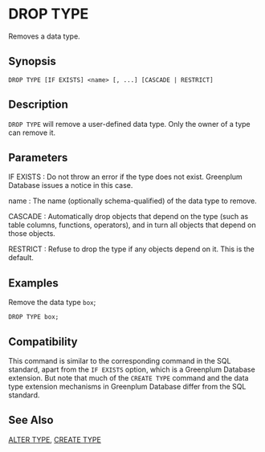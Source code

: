 # DROP TYPE

Removes a data type.

## Synopsis

``` {#sql_command_synopsis}
DROP TYPE [IF EXISTS] <name> [, ...] [CASCADE | RESTRICT]
```

## Description

`DROP TYPE` will remove a user-defined data type. Only the owner of a type can remove it.

## Parameters

IF EXISTS
:   Do not throw an error if the type does not exist. Greenplum Database issues a notice in this case.

name
:   The name (optionally schema-qualified) of the data type to remove.

CASCADE
:   Automatically drop objects that depend on the type (such as table columns, functions, operators), and in turn all objects that depend on those objects.

RESTRICT
:   Refuse to drop the type if any objects depend on it. This is the default.

## Examples

Remove the data type `box`;

```
DROP TYPE box;
```

## Compatibility

This command is similar to the corresponding command in the SQL standard, apart from the `IF EXISTS` option, which is a Greenplum Database extension. But note that much of the `CREATE TYPE` command and the data type extension mechanisms in Greenplum Database differ from the SQL standard.

## See Also

[ALTER TYPE](/docs/sql-statements/sql-statement-alter-type.md), [CREATE TYPE](/docs/sql-statements/sql-statement-create-type.md)



